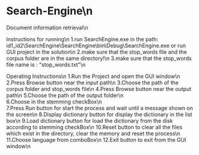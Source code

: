 # Search-Engine\n 
Document information retrieval\n 


Instructions for running\n 
1.run SearchEngine.exe in the path: id1_id2\SearchEngine\SearchEngine\bin\Debug\SearchEngine.exe or run GUI project in the solution\n 
2.make sure that the stop_words file and the corpus folder are in the same directory!\n 
3.make sure that the stop_words file name is : "stop_words.txt"\n 


Operating Instructions\n 
1.Run the Project and open the GUI window\n 
2.Press Browse button near the input path\n 
3.Choose the path of the corpus folder and stop_words file\n 
4.Press Browse button near the output path\n 
5.Choose the path of the output folder\n  
6.Choose in the stemming checkBox\n  
7.Press Run button for start the process and wait until a message shown on the screen\n 
8.Display dictionary button for display the dictionary in the list box\n 
9.Load dictionary button for load the dictionary from the disk according to stemming checkBox\n 
10.Reset button to clear all the files which exist in the directory, clear the memory and reset the process\n 
11.Choose language from comboBox\n 
12.Exit button to exit from the GUI window\n 
